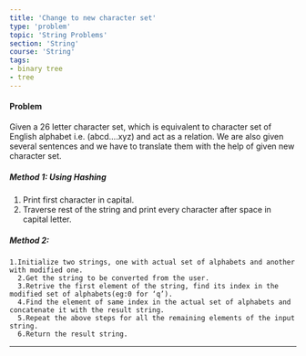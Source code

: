 ```yaml
---
title: 'Change to new character set'
type: 'problem'
topic: 'String Problems'
section: 'String'
course: 'String'
tags:
- binary tree
- tree
---
```

#### Problem
Given a 26 letter character set, which is equivalent to character set of English alphabet i.e. (abcd….xyz) and act as a relation. We are also given several sentences and we have to translate them with the help of given new character set.


##### Method 1: Using Hashing
1) Print first character in capital.
2) Traverse rest of the string and print every character after space in capital letter.

##### Method 2:
```
1.Initialize two strings, one with actual set of alphabets and another with modified one.
  2.Get the string to be converted from the user.
  3.Retrive the first element of the string, find its index in the modified set of alphabets(eg:0 for ‘q’).
  4.Find the element of same index in the actual set of alphabets and concatenate it with the result string.
  5.Repeat the above steps for all the remaining elements of the input string.
  6.Return the result string.
```


---